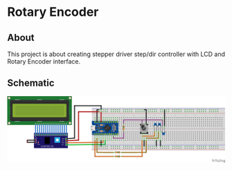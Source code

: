 # Rotary Encoder #

## About ##
This project is about creating stepper driver step/dir controller with LCD and Rotary Encoder interface.

## Schematic ##

![logo](/schematic/breadboard_schematic_bb.png)
